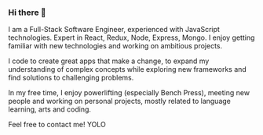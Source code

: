 

### Hi there 👋

I am a Full-Stack Software Engineer, experienced with JavaScript technologies. Expert in React, Redux, Node, Express, Mongo. I enjoy getting familiar with new technologies and working on ambitious projects.

I code to create great apps that make a change, to expand my understanding of complex concepts while exploring new frameworks and find solutions to challenging problems.

In my free time, I enjoy powerlifting (especially Bench Press), meeting new people and working on personal projects, mostly related to language learning, arts and coding. 

Feel free to contact me! YOLO
